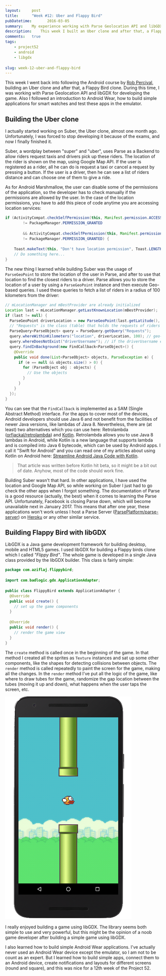 ```yaml
---
layout:     post
title:      "Week #12: Uber and Flappy Bird"
pubDatetime:       2016-03-05
summary:    My experience working with Parse Geolocation API and libGDX
description:    This week I built an Uber clone and after that, a Flappy Bird clone. I had the chance to work with Parse Geolocation API and libGDX for developing the game. Also I followed an introduction to Android Wear, how to build simple applications for smart watches and test these apps in the emulator.
comments:   true
tags:
    - project52
    - android
    - libgdx

slug: week-12-uber-and-flappy-bird
---
```


This week I went back into following the Android course by [Rob Percival](https://twitter.com/techedrob), building an Uber clone and after that, a Flappy Bird clone. During this time, I was working with Parse Geolocation API and libGDX for developing the game. Also I followed an introduction to Android Wear, how to build simple applications for smart watches and test these apps in the emulator.

## Building the Uber clone
I actually started working on Suber, the Uber clone, almost one month ago. Unfortunately, I was forced to stop developing it because of the exams, and now I finally finished it.

Suber, a wordplay between "super" and "uber", uses Parse as a Backend to allow riders request taxis and drivers pick up these riders. The location of the rider is shown on the map, using Google Map API. If the user is registered as a rider, all he can do is request a taxi or cancel a request by pressing a button. If the user is a driver, then he can see a list of riders distance and can choose one of them to give a ride.

As for Android Marshmallow, the user can disable some of the permissions of the application, so the developer has to check manually if the permissions are allowed by the user. In the case of the location permissions, you have to add this piece of code anytime you are accessing location services:

```java
if (ActivityCompat.checkSelfPermission(this, Manifest.permission.ACCESS_FINE_LOCATION)
        != PackageManager.PERMISSION_GRANTED

        && ActivityCompat.checkSelfPermission(this, Manifest.permission.ACCESS_COARSE_LOCATION)
        != PackageManager.PERMISSION_GRANTED) {

    Toast.makeText(this, "Don't have location permission", Toast.LENGTH_LONG).show();
    // Do something here...
}
```

The new thing I learned while building Suber was the usage of `ParseGeoPoint` to store the location of the user in Parse, and after to use that location to find the closest riders to a driver. Parse allows you to store the location of a user by using a `ParseGeoPoint` instance and then execute Geo-based queries. I used these queries to fetch a list of riders in a radius of 100 kilometers from the driver:

```java
// mLocationManager and mBestProvider are already initialized
Location last = mLocationManager.getLastKnownLocation(mBestProvider);
if (last != null) {
  ParseGeoPoint driverLocation = new ParseGeoPoint(last.getLatitude(), last.getLongitude());
  // "Requests" is the class (table) that holds the requests of riders for a driver
  ParseQuery<ParseObject> query = ParseQuery.getQuery("Requests");
  query.whereWithinKilometers("location", driverLocation, 100); // geo-based query
  query.whereDoesNotExist("driverUsername"); // if the driverUsername exists, the rider already has found a taxi
  query.findInBackground(new FindCallback<ParseObject>() {
    @Override
    public void done(List<ParseObject> objects, ParseException e) {
      if (e == null && objects.size() > 0) {
        for (ParseObject obj : objects) {
          // Use the objects
        }
      }
    }
  });
}
```

You can see that the `FindCallback` is implemented as a SAM (Single Abstract Method) interface. For the apps to cover most of the devices, Android developers should use Java 6 and not benefit from the facilities of newer Java versions, like lambdas of Java 8. Nevertheless, there are (at least) two alternatives which you can use here: Retrolambda ([orfjackal/retrolambda](https://github.com/orfjackal/retrolambda)) and [Kotlin](https://kotlinlang.org/). Retrolambda allows you to use Java 8 lambdas in Android, while Kotlin is a new language that supports lambda and is compiled into Java 6 bytecode, which can be used by Android apps. I call it "Swift for Android" and you can read one of my articles about using Kotlin on Android here: [Streamline Android Java Code with Kotlin](http://www.sitepoint.com/streamline-android-java-code-with-kotlin/).

> That article was written before Kotlin hit beta, so it might be a bit out of date. Anyhow, most of the code should work fine.

Building Suber wasn't that hard. In other applications, I have used the location and Google Map API, so while working on Suber I just had to go check the other apps when I forgot something. The documentation of Parse is a good resource (actually, the best) when it comes to learning the Parse API. Unfortunately, Facebook is closing Parse down, which will become unavailable next in January 2017. This means that after one year, these applications won't work unless I host a Parse Server ([ParsePlatform/parse-server](https://github.com/ParsePlatform/parse-server)) on [Heroku](https://devcenter.heroku.com/articles/deploying-a-parse-server-to-heroku) or any other similar service.

## Building Flappy Bird with libGDX
LibGDX is a Java game development framework for building desktop, mobile and HTML5 games. I used libGDX for building a Flappy birds clone which I called _"Flippy Bird"_. The whole game is developed in a single Java class provided by the libGDX builder. This class is fairly simple:

```java
package com.aziflaj.flippybird;

import com.badlogic.gdx.ApplicationAdapter;

public class FlippyBird extends ApplicationAdapter {
  @Override
  public void create() {
    // set up the game components
  }

  @Override
  public void render() {
    // render the game view
  }
}
```

The `create` method is called once in the beginning of the game. In that method I created all the sprites as `Texture` instances and sat up some other components, like the shapes for detecting collisions between objects. The `render` method is called repeatedly to paint the screen for the game, making all the changes. In the `render` method I've put all the logic of the game, like where to draw tubes for the game, randomize the gap location between the tubes (moving it up and down), what happens when the user taps the screen, etc.

![flippy bird](https://raw.githubusercontent.com/aziflaj/aziflaj.github.io/master/images/52-projects/week12/flippy.png)

I really enjoyed building a game using libGDX. The library seems both simple to use and very powerful, but this might be the opinion of a noob game developer after building a simple game using libGDX.

I also learned how to build simple Android Wear applications. I've actually never used an Android Wear device except the emulator, so I am not to be count as an expert. But I learned how to build simple apps, connect them to an Android device, create notifications and layouts for different screens (round and square), and this was nice for a 12th week of the Project 52.
